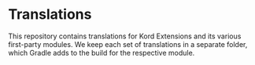 # Translations

This repository contains translations for Kord Extensions and its various first-party modules.
We keep each set of translations in a separate folder, which Gradle adds to the build for the respective module.
